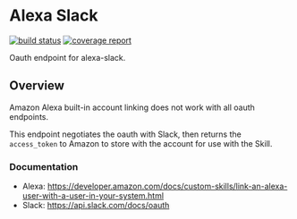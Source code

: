# Alexa Slack

[![build status](https://git.cssnr.com/shane/alexa-slack-oauth/badges/master/build.svg)](https://git.cssnr.com/shane/alexa-slack-oauth/commits/master) [![coverage report](https://git.cssnr.com/shane/alexa-slack-oauth/badges/master/coverage.svg)](https://git.cssnr.com/shane/alexa-slack-oauth/commits/master)

Oauth endpoint for alexa-slack.

## Overview

Amazon Alexa built-in account linking does not work with all oauth endpoints.


This endpoint negotiates the oauth with Slack, then returns the `access_token` 
to Amazon to store with the account for use with the Skill.

### Documentation

- Alexa: https://developer.amazon.com/docs/custom-skills/link-an-alexa-user-with-a-user-in-your-system.html
- Slack:  https://api.slack.com/docs/oauth

